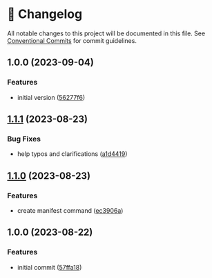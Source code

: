 <!-- markdownlint-disable --><!-- textlint-disable -->

# 📓 Changelog

All notable changes to this project will be documented in this file. See
[Conventional Commits](https://conventionalcommits.org) for commit guidelines.

## 1.0.0 (2023-09-04)

### Features

- initial version ([56277f6](https://github.com/sanity-io/embeddings-index-cli/commit/56277f6de1bf7b14eb7c7c09abf5724cf25b6ed9))

## [1.1.1](https://github.com/sanity-io/embeddings-cli/compare/v1.1.0...v1.1.1) (2023-08-23)

### Bug Fixes

- help typos and clarifications ([a1d4419](https://github.com/sanity-io/embeddings-cli/commit/a1d4419d4d8136ba2629008e8332b535b0eacaa3))

## [1.1.0](https://github.com/sanity-io/embeddings-cli/compare/v1.0.0...v1.1.0) (2023-08-23)

### Features

- create manifest command ([ec3906a](https://github.com/sanity-io/embeddings-cli/commit/ec3906acebf67748956694aeb304dd331b47e001))

## 1.0.0 (2023-08-22)

### Features

- initial commit ([57ffa18](https://github.com/sanity-io/embeddings-cli/commit/57ffa18d098dfaf2e9beae7393787e63d76b1ff2))

